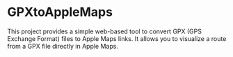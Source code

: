 # GPXtoAppleMaps

This project provides a simple web-based tool to convert GPX (GPS Exchange Format) files to Apple Maps links. It allows you to visualize a route from a GPX file directly in Apple Maps.

